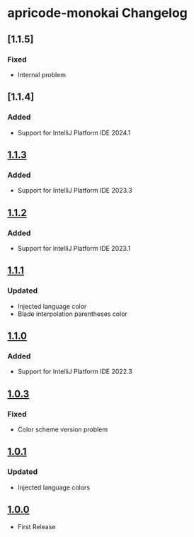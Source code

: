 <!-- Keep a Changelog guide -> https://keepachangelog.com -->

# apricode-monokai Changelog

## [1.1.5]

### Fixed

- Internal problem

## [1.1.4]

### Added

- Support for IntelliJ Platform IDE 2024.1


## [1.1.3]

### Added

- Support for IntelliJ Platform IDE 2023.3

## [1.1.2]

### Added

- Support for intelliJ Platform IDE 2023.1

## [1.1.1]

### Updated

- Injected language color
- Blade interpolation parentheses color

## [1.1.0]

### Added

- Support for IntelliJ Platform IDE 2022.3

## [1.0.3]

### Fixed

- Color scheme version problem

## [1.0.1]

### Updated

- Injected language colors

## [1.0.0]

- First Release

[1.1.3]: https://github.com/arm092/apricode-monokai/compare/v1.1.2...v1.1.3
[1.1.2]: https://github.com/arm092/apricode-monokai/compare/v1.1.1...v1.1.2
[1.1.1]: https://github.com/arm092/apricode-monokai/compare/v1.1.0...v1.1.1
[1.1.0]: https://github.com/arm092/apricode-monokai/compare/v1.0.3...v1.1.0
[1.0.3]: https://github.com/arm092/apricode-monokai/compare/v1.0.1...v1.0.3
[1.0.1]: https://github.com/arm092/apricode-monokai/compare/v1.0.0...v1.0.1
[1.0.0]: https://github.com/arm092/apricode-monokai/commits/v1.0.0

